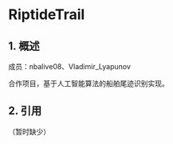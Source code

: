 # RiptideTrail

## 1. 概述

成员：nbalive08、Vladimir_Lyapunov

合作项目，基于人工智能算法的船舶尾迹识别实现。

## 2. 引用

（暂时缺少）
